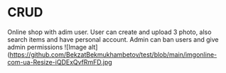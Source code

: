 # CRUD
Online shop with adim user. User can create and upload 3 photo, also search items and have personal account.
Admin can ban users and give admin permissions
![Image alt](https://github.com/BekzatBekmukhambetov/test/blob/main/imgonline-com-ua-Resize-iQDExQvfRmFD.jpg
